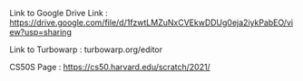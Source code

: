 Link to Google Drive Link : https://drive.google.com/file/d/1fzwtLMZuNxCVEkwDDUg0eja2iykPabEO/view?usp=sharing


Link to Turbowarp : turbowarp.org/editor

CS50S Page : https://cs50.harvard.edu/scratch/2021/
